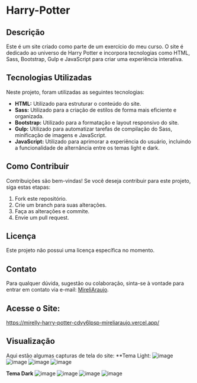 # Harry-Potter

## Descrição
Este é um site criado como parte de um exercício do meu curso. O site é dedicado ao universo de 
Harry Potter e incorpora tecnologias como HTML, Sass, Bootstrap, Gulp e JavaScript para criar uma experiência interativa.

## Tecnologias Utilizadas

Neste projeto, foram utilizadas as seguintes tecnologias:

* **HTML:** Utilizado para estruturar o conteúdo do site. <br>
* **Sass:** Utilizado para a criação de estilos de forma mais eficiente e organizada. <br>
* **Bootstrap:** Utilizado para a formatação e layout responsivo do site. <br>
* **Gulp:** Utilizado para automatizar tarefas de compilação do Sass, minificação de imagens e JavaScript. <br>
* **JavaScript:** Utilizado para aprimorar a experiência do usuário, incluindo a funcionalidade de alternância entre os temas light e dark. <br>

## Como Contribuir
Contribuições são bem-vindas! Se você deseja contribuir para este projeto, siga estas etapas:

1. Fork este repositório.
2. Crie um branch para suas alterações.
3. Faça as alterações e commite.
4. Envie um pull request.


## Licença
Este projeto não possui uma licença específica no momento.


## Contato
Para qualquer dúvida, sugestão ou colaboração, sinta-se à vontade para entrar em contato via e-mail: 
[MireliAraujo](mailto:mirellypollocks@gmail.com).

## Acesse o Site:
https://mirelly-harry-potter-cdvy6lpsp-mireliaraujo.vercel.app/

## Visualização
Aqui estão algumas capturas de tela do site:
**Tema Light: 
![image](https://github.com/MireliAraujo/Harry-Potter/assets/101230585/b2f67ce2-c4ee-4d75-904a-54abceaf7a07)
![image](https://github.com/MireliAraujo/Harry-Potter/assets/101230585/7683cf25-1033-43aa-b8a2-a0a8d0d0e04c)
![image](https://github.com/MireliAraujo/Harry-Potter/assets/101230585/7484da95-c54e-488d-a5bc-bbe3c479cc1a)
![image](https://github.com/MireliAraujo/Harry-Potter/assets/101230585/7837c9e0-3b00-47fa-b180-1bdcda7a631f)

**Tema Dark**
![image](https://github.com/MireliAraujo/Harry-Potter/assets/101230585/57ba5599-ab9b-42d1-9369-650377a89251)
![image](https://github.com/MireliAraujo/Harry-Potter/assets/101230585/41a7d28c-812f-4527-af43-89ff91d0ac24)
![image](https://github.com/MireliAraujo/Harry-Potter/assets/101230585/75a44c39-0dbc-4495-ab03-c3d348d38b54)
![image](https://github.com/MireliAraujo/Harry-Potter/assets/101230585/f2987bc6-33cb-40ad-b68e-029295c34302)








